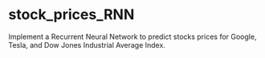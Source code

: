 # stock_prices_RNN
Implement a Recurrent Neural Network to predict stocks prices for Google, Tesla, and Dow Jones Industrial Average Index.
